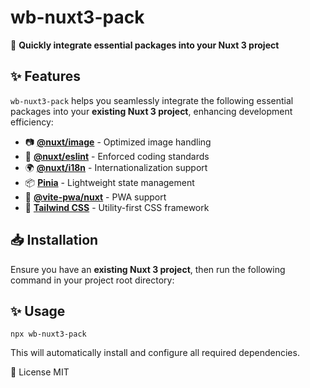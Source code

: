 # **wb-nuxt3-pack**  
🚀 **Quickly integrate essential packages into your Nuxt 3 project**  

## **✨ Features**
`wb-nuxt3-pack` helps you seamlessly integrate the following essential packages into your **existing Nuxt 3 project**, enhancing development efficiency:  
- 📷 **[@nuxt/image](https://image.nuxt.com/)** - Optimized image handling  
- 🎯 **[@nuxt/eslint](https://github.com/nuxt/eslint-config)** - Enforced coding standards  
- 🌍 **[@nuxt/i18n](https://i18n.nuxt.com/)** - Internationalization support  
- 📦 **[Pinia](https://pinia.vuejs.org/)** - Lightweight state management  
- 🔋 **[@vite-pwa/nuxt](https://vite-pwa-org.netlify.app/)** - PWA support  
- 🎨 **[Tailwind CSS](https://tailwindcss.com/)** - Utility-first CSS framework  

## **📥 Installation**
Ensure you have an **existing Nuxt 3 project**, then run the following command in your project root directory:  

## **✨ Usage**
```console
npx wb-nuxt3-pack
```

This will automatically install and configure all required dependencies.

📜 License
MIT